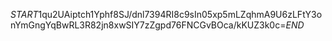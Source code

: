 $START$1qu2UAiptch1Yphf8SJ/dnl7394RI8c9sIn05xp5mLZqhmA9U6zLFtY3onYmGngYqBwRL3R82jn8xwSIY7zZgpd76FNCGvBOca/kKUZ3k0c=$END$